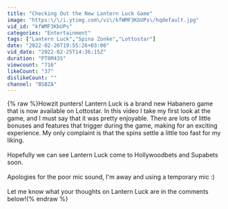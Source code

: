 ```yaml
---
title: "Checking Out the New Lantern Luck Game"
image: "https:\/\/i.ytimg.com\/vi\/kfWMF3KbUPs\/hqdefault.jpg"
vid_id: "kfWMF3KbUPs"
categories: "Entertainment"
tags: ["Lantern Luck","Spina Zonke","Lottostar"]
date: "2022-02-26T19:55:26+03:00"
vid_date: "2022-02-25T14:36:15Z"
duration: "PT8M43S"
viewcount: "716"
likeCount: "37"
dislikeCount: ""
channel: "BSBZA"
---
```

{% raw %}Howzit punters! Lantern Luck is a brand new Habanero game that is now available on Lottostar. In this video I take my first look at the game, and I must say that it was pretty enjoyable. There are lots of little bonuses and features that trigger during the game, making for an exciting experience. My only complaint is that the spins settle a little too fast for my liking.<br /><br />Hopefully we can see Lantern Luck come to Hollywoodbets and Supabets soon.<br /><br />Apologies for the poor mic sound, I'm away and using a temporary mic :)<br /> <br />Let me know what your thoughts on Lantern Luck are in the comments below!{% endraw %}
